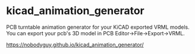 # kicad_animation_generator
PCB turntable animation generator for your KiCAD exported VRML models.\
You can export your pcb's 3D model in PCB Editor->File->Export->VRML.

https://nobodyguy.github.io/kicad_animation_generator/